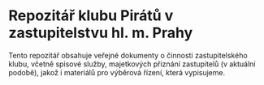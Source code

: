 Repozitář klubu Pirátů v zastupitelstvu hl. m. Prahy
=========

Tento repozitář obsahuje veřejné dokumenty o činnosti zastupitelského klubu, 
včetně spisové služby, majetkových přiznání zastupitelů (v aktuální podobě),
jakož i materiálů pro výběrová řízení, která vypisujeme.
